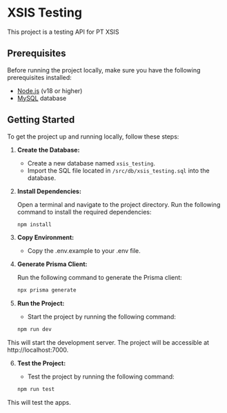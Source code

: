 # XSIS Testing

This project is a testing API for PT XSIS

## Prerequisites

Before running the project locally, make sure you have the following prerequisites installed:

- [Node.js](https://nodejs.org) (v18 or higher)
- [MySQL](https://www.mysql.com/) database

## Getting Started

To get the project up and running locally, follow these steps:

1. **Create the Database:**

    - Create a new database named `xsis_testing`.
    - Import the SQL file located in `/src/db/xsis_testing.sql` into the database.

2. **Install Dependencies:**

    Open a terminal and navigate to the project directory. Run the following command to install the required dependencies:

    ```bash
    npm install

3. **Copy Environment:**

    - Copy the .env.example to your .env file.

4. **Generate Prisma Client:**

    Run the following command to generate the Prisma client:

    ```bash
    npx prisma generate   

5. **Run the Project:**

    - Start the project by running the following command:

    ```bash
    npm run dev

This will start the development server. The project will be accessible at http://localhost:7000.

6. **Test the Project:**

    - Test the project by running the following command:

    ```bash
    npm run test

This will test the apps.